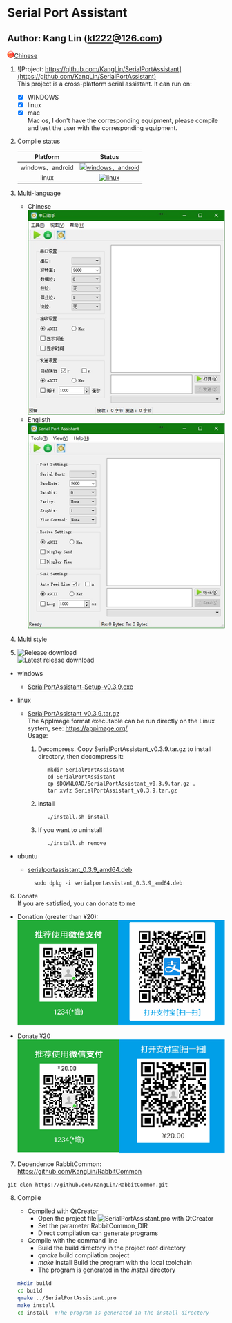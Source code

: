 Serial Port Assistant
=====================

Author: Kang Lin (kl222@126.com)
--------------------------------

[<img src="Resource/png/China.png" alt="Chinese" title="Chinese" width="16" height="16" />Chinese](README_zh_CN.md)

1. ![Project: https://github.com/KangLin/SerialPortAssistant](https://github.com/KangLin/SerialPortAssistant)  
This project is a cross-platform serial assistant. It can run on:
    - [x] WINDOWS
    - [x] linux
    - [x] mac  
        Mac os, I don't have the corresponding equipment,
        please compile and test the user with the corresponding equipment.

2. Complie status

    |Platform|Status|
    |:---:|:------:|
    |windows、android|[![windows、android](https://ci.appveyor.com/api/projects/status/y77e828ysqc79r9o?svg=true)](https://ci.appveyor.com/project/KangLin/serialportassistant)|
    |linux|[![linux](https://travis-ci.org/KangLin/SerialPortAssistant.svg?branch=master)](https://travis-ci.org/KangLin/SerialPortAssistant)|

3. Multi-language
    * Chinese  
    ![Chinese](Docs/ui-zh.jpg)
    * Englisth  
    ![Englisth](Docs/ui-en.jpg)

4. Multi style

5. ![Release download](https://github.com/KangLin/SerialPortAssistant/releases)  
![Latest release download](https://github.com/KangLin/SerialPortAssistant/releases/latest)

- windows
    + [SerialPortAssistant-Setup-v0.3.9.exe](https://github.com/KangLin/SerialPortAssistant/releases/download/v0.3.9/SerialPortAssistant-Setup-v0.3.9.exe)

- linux
    + [SerialPortAssistant_v0.3.9.tar.gz](https://github.com/KangLin/SerialPortAssistant/releases/download/v0.3.9/SerialPortAssistant_v0.3.9.tar.gz)  
        The AppImage format executable can be run directly on the Linux system, see: https://appimage.org/  
        Usage:    
        1. Decompress. Copy SerialPortAssistant_v0.3.9.tar.gz to install directory, then decompress it:
    
                  mkdir SerialPortAssistant
                  cd SerialPortAssistant
                  cp $DOWNLOAD/SerialPortAssistant_v0.3.9.tar.gz .
                  tar xvfz SerialPortAssistant_v0.3.9.tar.gz
    
        2. install
    
                  ./install.sh install
    
        3. If you want to uninstall
    
                  ./install.sh remove
- ubuntu
    + [serialportassistant_0.3.9_amd64.deb](https://github.com/KangLin/SerialPortAssistant/releases/download/v0.3.9/serialportassistant_0.3.9_amd64.deb)

            sudo dpkg -i serialportassistant_0.3.9_amd64.deb

6. Donate  
If you are satisfied, you can donate to me

- Donation (greater than ¥20):  
![donation (greater than ¥20)](https://github.com/KangLin/RabbitCommon/raw/master/Src/Resource/image/Contribute.png "donation (greater than ¥20)")

- Donate ¥20  
![donation ¥20](https://github.com/KangLin/RabbitCommon/raw/master/Src/Resource/image/Contribute20.png "donation ¥20")
    
7. Dependence
  RabbitCommon: https://github.com/KangLin/RabbitCommon
  
  ```
  git clon https://github.com/KangLin/RabbitCommon.git
  ```
  
8. Compile
    - Compiled with QtCreator
       * Open the project file ![SerialPortAssistant.pro](SerialPortAssistant.pro) with QtCreator
       * Set the parameter RabbitCommon_DIR
       * Direct compilation can generate programs
    - Compile with the command line
       * Build the build directory in the project root directory
       * *qmake* build compilation project
       * *make* install Build the program with the local toolchain
       * The program is generated in the *install* directory

    ```sh
    mkdir build
    cd build
    qmake ../SerialPortAssistant.pro
    make install
    cd install  #The program is generated in the install directory
    ```
